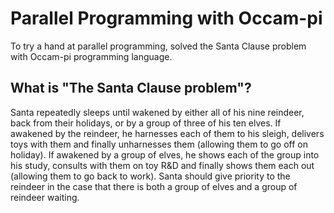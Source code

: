 # Parallel Programming with Occam-pi
To try a hand at parallel programming, solved the Santa Clause problem with Occam-pi programming language.

## What is "The Santa Clause problem"?
Santa repeatedly sleeps until wakened by either all of his nine reindeer, back from their holidays, or by a group of three of his ten elves. If awakened by the reindeer, he harnesses each of them to his sleigh, delivers toys with them and finally unharnesses them (allowing them to go off on holiday). If awakened by a group of elves, he shows each of the group into his study, consults with them on toy R&D and finally shows them each out (allowing them to go back to work). Santa should give priority to the reindeer in the case that there is both a group of elves and a group of reindeer waiting.
